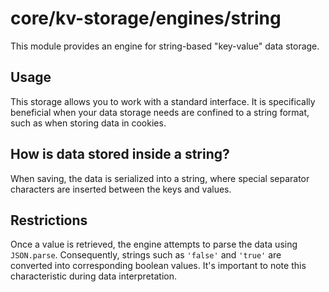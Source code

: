 # core/kv-storage/engines/string

This module provides an engine for string-based "key-value" data storage.

## Usage

This storage allows you to work with a standard interface. It is specifically beneficial when your data storage needs are confined to a string format, such as when storing data in cookies.

## How is data stored inside a string?

When saving, the data is serialized into a string, where special separator characters are inserted between the keys and values.

## Restrictions

Once a value is retrieved, the engine attempts to parse the data using `JSON.parse`. Consequently, strings such as `'false'` and `'true'` are converted into corresponding boolean values. It's important to note this characteristic during data interpretation.
